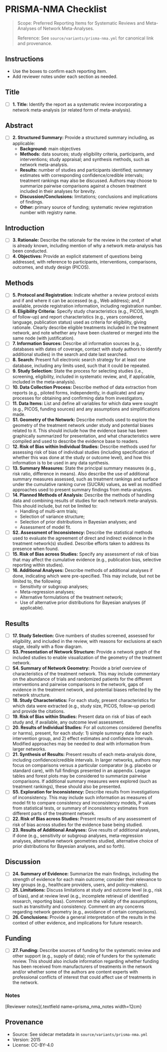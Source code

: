 # PRISMA-NMA Checklist

> Scope: Preferred Reporting Items for Systematic Reviews and Meta-Analyses of Network Meta-Analyses.
>
> Reference: See `source/variants/prisma-nma.yml` for canonical link and provenance.

## Instructions
- Use the boxes to confirm each reporting item.
- Add reviewer notes under each section as needed.

## Title

- [ ] **1. Title:** Identify the report as a systematic review incorporating a network meta-analysis (or related form of meta-analysis).

## Abstract

- [ ] **2. Structured Summary:** Provide a structured summary including, as applicable:
    - **Background:** main objectives
    - **Methods:** data sources; study eligibility criteria, participants, and interventions; study appraisal; and synthesis methods, such as network meta-analysis.
    - **Results:** number of studies and participants identified; summary estimates with corresponding confidence/credible intervals; treatment rankings may also be discussed. Authors may choose to summarize pairwise comparisons against a chosen treatment included in their analyses for brevity.
    - **Discussion/Conclusions:** limitations; conclusions and implications of findings.
    - **Other:** primary source of funding; systematic review registration number with registry name.

## Introduction

- [ ] **3. Rationale:** Describe the rationale for the review in the context of what is already known, including mention of why a network meta-analysis has been conducted.
- [ ] **4. Objectives:** Provide an explicit statement of questions being addressed, with reference to participants, interventions, comparisons, outcomes, and study design (PICOS).

## Methods

- [ ] **5. Protocol and Registration:** Indicate whether a review protocol exists and if and where it can be accessed (e.g., Web address); and, if available, provide registration information, including registration number.
- [ ] **6. Eligibility Criteria:** Specify study characteristics (e.g., PICOS, length of follow-up) and report characteristics (e.g., years considered, language, publication status) used as criteria for eligibility, giving rationale. Clearly describe eligible treatments included in the treatment network, and note whether any have been clustered or merged into the same node (with justification).
- [ ] **7. Information Sources:** Describe all information sources (e.g., databases with dates of coverage, contact with study authors to identify additional studies) in the search and date last searched.
- [ ] **8. Search:** Present full electronic search strategy for at least one database, including any limits used, such that it could be repeated.
- [ ] **9. Study Selection:** State the process for selecting studies (i.e., screening, eligibility, included in systematic review, and, if applicable, included in the meta-analysis).
- [ ] **10. Data Collection Process:** Describe method of data extraction from reports (e.g., piloted forms, independently, in duplicate) and any processes for obtaining and confirming data from investigators.
- [ ] **11. Data Items:** List and define all variables for which data were sought (e.g., PICOS, funding sources) and any assumptions and simplifications made.
- [ ] **S1. Geometry of the Network:** Describe methods used to explore the geometry of the treatment network under study and potential biases related to it. This should include how the evidence base has been graphically summarized for presentation, and what characteristics were compiled and used to describe the evidence base to readers.
- [ ] **12. Risk of Bias within Individual Studies:** Describe methods used for assessing risk of bias of individual studies (including specification of whether this was done at the study or outcome level), and how this information is to be used in any data synthesis.
- [ ] **13. Summary Measures:** State the principal summary measures (e.g., risk ratio, difference in means). Also describe the use of additional summary measures assessed, such as treatment rankings and surface under the cumulative ranking curve (SUCRA) values, as well as modified approaches used to present summary findings from meta-analyses.
- [ ] **14. Planned Methods of Analysis:** Describe the methods of handling data and combining results of studies for each network meta-analysis. This should include, but not be limited to:
    - Handling of multi-arm trials;
    - Selection of variance structure;
    - Selection of prior distributions in Bayesian analyses; and
    - Assessment of model fit.
- [ ] **S2. Assessment of Inconsistency:** Describe the statistical methods used to evaluate the agreement of direct and indirect evidence in the treatment network(s) studied. Describe efforts taken to address its presence when found.
- [ ] **15. Risk of Bias across Studies:** Specify any assessment of risk of bias that may affect the cumulative evidence (e.g., publication bias, selective reporting within studies).
- [ ] **16. Additional Analyses:** Describe methods of additional analyses if done, indicating which were pre-specified. This may include, but not be limited to, the following:
    - Sensitivity or subgroup analyses;
    - Meta-regression analyses;
    - Alternative formulations of the treatment network;
    - Use of alternative prior distributions for Bayesian analyses (if applicable).

## Results

- [ ] **17. Study Selection:** Give numbers of studies screened, assessed for eligibility, and included in the review, with reasons for exclusions at each stage, ideally with a flow diagram.
- [ ] **S3. Presentation of Network Structure:** Provide a network graph of the included studies to enable visualization of the geometry of the treatment network.
- [ ] **S4. Summary of Network Geometry:** Provide a brief overview of characteristics of the treatment network. This may include commentary on the abundance of trials and randomized patients for the different interventions and pairwise comparisons in the network, gaps of evidence in the treatment network, and potential biases reflected by the network structure.
- [ ] **18. Study Characteristics:** For each study, present characteristics for which data were extracted (e.g., study size, PICOS, follow-up period) and provide the citations.
- [ ] **19. Risk of Bias within Studies:** Present data on risk of bias of each study and, if available, any outcome level assessment.
- [ ] **20. Results of Individual Studies:** For all outcomes considered (benefits or harms), present, for each study: 1) simple summary data for each intervention group, and 2) effect estimates and confidence intervals. Modified approaches may be needed to deal with information from larger networks.
- [ ] **21. Synthesis of Results:** Present results of each meta-analysis done, including confidence/credible intervals. In larger networks, authors may focus on comparisons versus a particular comparator (e.g. placebo or standard care), with full findings presented in an appendix. League tables and forest plots may be considered to summarize pairwise comparisons. If additional summary measures were explored (such as treatment rankings), these should also be presented.
- [ ] **S5. Exploration for Inconsistency:** Describe results from investigations of inconsistency. This may include such information as measures of model fit to compare consistency and inconsistency models, P values from statistical tests, or summary of inconsistency estimates from different parts of the treatment network.
- [ ] **22. Risk of Bias across Studies:** Present results of any assessment of risk of bias across studies for the evidence base being studied.
- [ ] **23. Results of Additional Analyses:** Give results of additional analyses, if done (e.g., sensitivity or subgroup analyses, meta-regression analyses, alternative network geometries studied, alternative choice of prior distributions for Bayesian analyses, and so forth).

## Discussion

- [ ] **24. Summary of Evidence:** Summarize the main findings, including the strength of evidence for each main outcome; consider their relevance to key groups (e.g., healthcare providers, users, and policy-makers).
- [ ] **25. Limitations:** Discuss limitations at study and outcome level (e.g., risk of bias), and at review level (e.g., incomplete retrieval of identified research, reporting bias). Comment on the validity of the assumptions, such as transitivity and consistency. Comment on any concerns regarding network geometry (e.g., avoidance of certain comparisons).
- [ ] **26. Conclusions:** Provide a general interpretation of the results in the context of other evidence, and implications for future research.

## Funding

- [ ] **27. Funding:** Describe sources of funding for the systematic review and other support (e.g., supply of data); role of funders for the systematic review. This should also include information regarding whether funding has been received from manufacturers of treatments in the network and/or whether some of the authors are content experts with professional conflicts of interest that could affect use of treatments in the network.

### Notes
[Reviewer notes]{.textfield name=prisma_nma_notes width=12cm}

## Provenance
- Source: See sidecar metadata in `source/variants/prisma-nma.yml`
- Version: 2015
- License: CC-BY-4.0